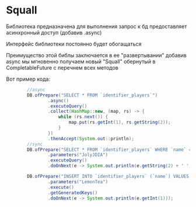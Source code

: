 # Squall

Библиотека предназначена для выполнения запрос к бд
предоставляет асинхронный доступ (добавив .async)

Интерфейс библиотеки постоянно будет обогащаться

Преимущество этой библы заключается в ее "развертывании"
добавив async мы мгновенно получаем новый "Squall" обернутый в CompletableFuture
с перечнем всех методов

Вот пример кода:
```java
        //async
        DB.ofPrepare("SELECT * FROM `identifier_players`")
                .async()
                .executeQuery()
                .collect(HashMap::new, (map, rs) -> {
                    while (rs.next()) {
                        map.put(rs.getInt(1), rs.getString(2));
                    }
                })
                .thenAccept(System.out::println);
        //sync
        DB.ofPrepare("SELECT * FROM `identifier_players` WHERE `name` = ?")
                .parameters("JolyJDIA")
                .executeQuery()
                .doOnNext(e -> System.out.println(e.getString(2) + ' ' + e.getInt(1)));

        DB.ofPrepare("INSERT INTO `identifier_players` (`name`) VALUES (?)", Statement.RETURN_GENERATED_KEYS)
                .parameters("LemonTea")
                .execute()
                .getGeneratedKeys()
                .doOnNext(e -> System.out.println(e.getInt(1)));
```

